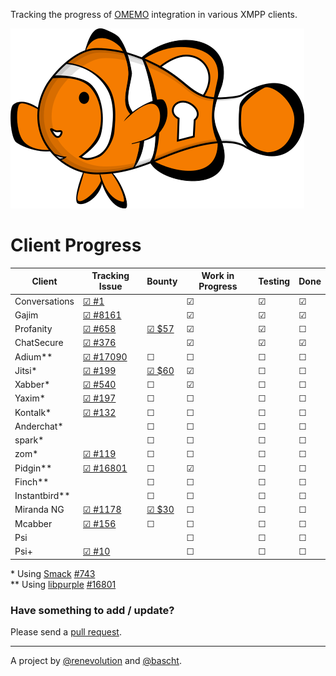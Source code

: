 Tracking the progress of [OMEMO](http://conversations.im/omemo/)
integration in various XMPP clients.

[![OMEMO Logo](./images/omemo_logo.png)](http://omemo.top)

# Client Progress

| **Client**  | Tracking Issue | Bounty | Work in Progress | Testing | Done |
|-------------|----------------|--------|------------------|---------|------|
| Conversations | [☑ #1](https://github.com/siacs/Conversations) |  | ☑ | ☑ | ☑ |
| Gajim | [☑ #8161](https://dev.gajim.org/gajim/gajim/issues/8161) |  | ☑ | ☑ | ☑ |
| Profanity | [☑ #658](https://github.com/boothj5/profanity/issues/658) | [☑ $57](https://www.bountysource.com/issues/27781988-omemo-support) | ☑ | ☑ | ☐ |
| ChatSecure | [☑ #376](https://github.com/ChatSecure/ChatSecure-iOS/issues/376) |  | ☑ | ☑ | ☑ |
| Adium\*\* | [☑ #17090](https://trac.adium.im/ticket/17090) | ☐ | ☐ | ☐ | ☐ |
| Jitsi\* | [☑ #199](https://github.com/jitsi/jitsi/issues/199) | [☑ $60](https://www.bountysource.com/issues/29398390-support-for-omemo) | ☑ | ☐ | ☐ |
| Xabber\* | [☑ #540](https://github.com/redsolution/xabber-android/issues/540) | ☐ | ☑ | ☐ | ☐ |
| Yaxim\* | [☑ #197](https://github.com/pfleidi/yaxim/issues/197) | ☐ | ☐ | ☐ | ☐ |
| Kontalk\* | [☑ #132](https://github.com/kontalk/androidclient/issues/132) | ☐ | ☐ | ☐ | ☐ |
| Anderchat\* | | ☐ | ☐ | ☐ | ☐ |
| spark\* | | ☐ | ☐ | ☐ | ☐ |
| zom\* | [☑ #119](https://github.com/zom/Zom-Android/issues/119) | ☐ | ☐ | ☐ | ☐ |
| Pidgin\*\* | [☑ #16801](https://developer.pidgin.im/ticket/16801) | ☐ | ☑ | ☐ | ☐ |
| Finch\*\* | | ☐ | ☐ | ☐ | ☐ |
| Instantbird\*\* | | ☐ | ☐ | ☐ | ☐ |
| Miranda NG | [☑ #1178](http://trac.miranda-ng.org/ticket/1178) | [☑ $30](https://www.bountysource.com/issues/32298989-support-for-omemo-encryption) | ☐ | ☐ | ☐ |
| Mcabber | [☑ #156](https://bitbucket.org/McKael/mcabber-crew/issues/156/omemo-support) | ☐ | ☐ | ☐ | ☐ | 
| Psi | |  | ☐ | ☐ | ☐ |
| Psi+ | [☑ #10](https://github.com/psi-plus/plugins/issues/10) |  | ☐ | ☐ | ☐ |

\* Using [Smack](https://igniterealtime.org/projects/smack/index.jsp) [#743](https://issues.igniterealtime.org/browse/SMACK-743)<br/>
\*\* Using [libpurple](https://developer.pidgin.im/wiki/WhatIsLibpurple) [#16801](https://developer.pidgin.im/ticket/16801)

### Have something to add / update?

Please send a [pull request](https://github.com/bascht/omemo-top).

---

A project by [@renevolution](http://github.com/renevolution)
and [@bascht](https://github.com/bascht).
